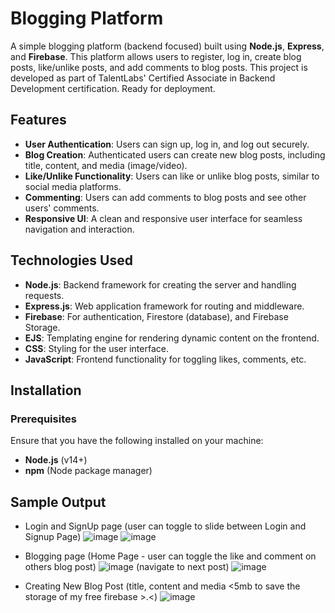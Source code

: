 # Blogging Platform

A simple blogging platform (backend focused) built using **Node.js**, **Express**, and **Firebase**. This platform allows users to register, log in, create blog posts, like/unlike posts, and add comments to blog posts. This project is developed as part of TalentLabs' Certified Associate in Backend Development certification. Ready for deployment.

## Features

- **User Authentication**: Users can sign up, log in, and log out securely.
- **Blog Creation**: Authenticated users can create new blog posts, including title, content, and media (image/video).
- **Like/Unlike Functionality**: Users can like or unlike blog posts, similar to social media platforms.
- **Commenting**: Users can add comments to blog posts and see other users' comments.
- **Responsive UI**: A clean and responsive user interface for seamless navigation and interaction.

## Technologies Used

- **Node.js**: Backend framework for creating the server and handling requests.
- **Express.js**: Web application framework for routing and middleware.
- **Firebase**: For authentication, Firestore (database), and Firebase Storage.
- **EJS**: Templating engine for rendering dynamic content on the frontend.
- **CSS**: Styling for the user interface.
- **JavaScript**: Frontend functionality for toggling likes, comments, etc.

## Installation

### Prerequisites
Ensure that you have the following installed on your machine:
- **Node.js** (v14+)
- **npm** (Node package manager)

## Sample Output
- Login and SignUp page (user can toggle to slide between Login and Signup Page)
![image](https://github.com/user-attachments/assets/ace15f2a-fbcc-44ae-96d1-c5050b00b3e6)
![image](https://github.com/user-attachments/assets/da04c632-7964-4b30-90a1-c28bd6da8448)

- Blogging page (Home Page - user can toggle the like and comment on others blog post)
![image](https://github.com/user-attachments/assets/0ae8d9c4-fd3f-4f82-8d37-6a2d9493e015)
(navigate to next post)
![image](https://github.com/user-attachments/assets/3ca3cd04-6f21-484f-8003-98fbc490c610)

- Creating New Blog Post (title, content and media <5mb to save the storage of my free firebase >.<)
![image](https://github.com/user-attachments/assets/129f1110-b48d-4578-adcb-cce26617247e)



  


